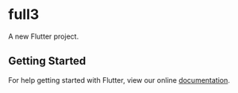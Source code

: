 # full3

A new Flutter project.

## Getting Started

For help getting started with Flutter, view our online
[documentation](http://flutter.io/).
